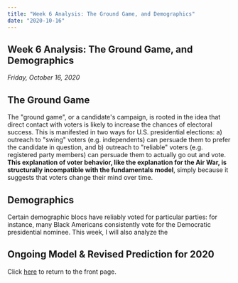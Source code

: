 ```yaml
---
title: "Week 6 Analysis: The Ground Game, and Demographics"
date: "2020-10-16"
---
```


## Week 6 Analysis: The Ground Game, and Demographics
*Friday, October 16, 2020*

## The Ground Game
The "ground game", or a candidate's campaign, is rooted in the idea that direct contact with voters is likely to increase the chances of electoral success. This is manifested in two ways for U.S. presidential elections: a) outreach to "swing" voters (e.g. independents) can persuade them to prefer the candidate in question, and b) outreach to "reliable" voters (e.g. registered party members) can persuade them to actually go out and vote. **This explanation of voter behavior, like the explanation for the Air War, is structurally incompatible with the fundamentals model**, simply because it suggests that voters change their mind over time.



## Demographics
Certain demographic blocs have reliably voted for particular parties: for instance, many Black Americans consistently vote for the Democratic presidential nominee. This week, I will also analyze the 

## Ongoing Model & Revised Prediction for 2020


Click [here](https://yanxifang.github.io/Gov-1347) to return to the front page.
